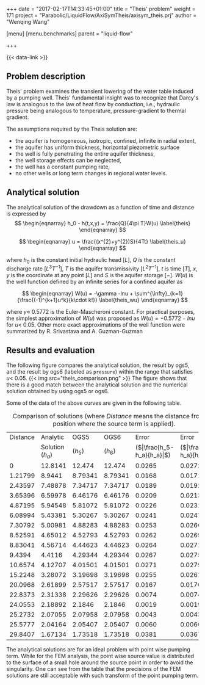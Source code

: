 +++
date = "2017-02-17T14:33:45+01:00"
title = "Theis' problem"
weight = 171
project = "Parabolic/LiquidFlow/AxiSymTheis/axisym_theis.prj"
author = "Wenqing Wang"

[menu]
  [menu.benchmarks]
    parent = "liquid-flow"

+++

{{< data-link >}}

## Problem description

Theis' problem examines the transient lowering of the water table induced by a pumping well. Theis' fundamental insight was to recognize that Darcy's law is analogous to the law of heat flow by conduction, i.e., hydraulic pressure being analogous to temperature, pressure-gradient to thermal gradient.

The assumptions required by the Theis solution are:

- the aquifer is homogeneous, isotropic, confined, infinite in radial extent,
- the aquifer has uniform thickness, horizontal piezometric surface
- the well is fully penetrating the entire aquifer thickness,
- the well storage effects can be neglected,
- the well has a constant pumping rate,
- no other wells or long term changes in regional water levels.

## Analytical solution

The analytical solution of the drawdown as a function of time and distance is expressed by
$$
\begin{eqnarray}
h_0 - h(t,x,y) = \frac{Q}{4\pi T}W(u)
\label{theis}
\end{eqnarray}
$$

$$
\begin{eqnarray}
u = \frac{(x^{2}+y^{2})S}{4Tt}
\label{theis_u}
\end{eqnarray}
$$

where $h_0$ is the constant initial hydraulic head $[L]$, $Q$ is the constant discharge rate [$L^{3}T^{-1}$], $T$ is the aquifer transmissivity [$L^{2}T^{-1}$], $t$ is time $[T]$, $x,y$ is the coordinate at any point $[L]$ and $S$ is the aquifer storage $[-]$. $W(u)$ is the well function defined by an infinite series for a confined aquifer as

$$
\begin{eqnarray}
W(u) = -\gamma -lnu + \sum^{\infty}_{k=1}{\frac{(-1)^{k+1}u^k}{k\cdot k!}}
\label{theis_wu}
\end{eqnarray}
$$

where $\gamma\approx$ 0.5772 is the Euler-Mascheroni constant. For practical purposes, the simplest approximation of $W(u)$ was proposed as $W(u)=-0.5772-lnu$  for $u <$ 0.05. Other more exact approximations of the well function were summarized by R. Srivastava and A. Guzman-Guzman

## Results and evaluation

The following figure compares the analytical solution, the result by ogs5, and
 the result by ogs6 (labeled as `pressure`) within the range that satisfies
 $u <$ 0.05.
{{< img src="theis_comparison.png" >}}
The figure shows that there is a good match between the analytical solution and
 the numerical solution obtained by using ogs5 or ogs6.

<p>Some of the data of the above curves are given in the following table.</p>
<table>
<caption>Comparison of solutions (where <em>Distance</em> means the distance
 from the position where the source term is applied).</caption>
<tbody>
<tr class="odd">
<td style="text-align: left;">Distance</td>
<td style="text-align: left;">Analytic</td>
<td style="text-align: left;">OGS5</td>
<td style="text-align: left;">OGS6</td>
<td style="text-align: left;">Error</td>
<td style="text-align: left;">Error</td>
</tr>
<tr class="even">
<td style="text-align: left;"></td>
<td style="text-align: left;">Solution (<span class="math inline"><em>h</em><sub><em>a</em></sub></span>)</td>
<td style="text-align: left;">(<span class="math inline"><em>h</em><sub>5</sub></span>)</td>
<td style="text-align: left;">(<span class="math inline"><em>h</em><sub>6</sub></span>)</td>
<td style="text-align: left;">(<span class="math inline">$|\frac{h_5-h_a}{h_a}|$</span>)</td>
<td style="text-align: left;">(<span class="math inline">$|\frac{h_6-h_a}{h_a}|$</span>)</td>
</tr>
<tr class="odd">
<td style="text-align: left;">0</td>
<td style="text-align: left;">12.8141</td>
<td style="text-align: left;">12.474</td>
<td style="text-align: left;">12.474</td>
<td style="text-align: left;">0.0265</td>
<td style="text-align: left;">0.0272</td>
</tr>
<tr class="even">
<td style="text-align: left;">1.21799</td>
<td style="text-align: left;">8.9441</td>
<td style="text-align: left;">8.79341</td>
<td style="text-align: left;">8.79341</td>
<td style="text-align: left;">0.0168</td>
<td style="text-align: left;">0.0171</td>
</tr>
<tr class="odd">
<td style="text-align: left;">2.43597</td>
<td style="text-align: left;">7.48878</td>
<td style="text-align: left;">7.34717</td>
<td style="text-align: left;">7.34717</td>
<td style="text-align: left;">0.0189</td>
<td style="text-align: left;">0.0192</td>
</tr>
<tr class="even">
<td style="text-align: left;">3.65396</td>
<td style="text-align: left;">6.59978</td>
<td style="text-align: left;">6.46176</td>
<td style="text-align: left;">6.46176</td>
<td style="text-align: left;">0.0209</td>
<td style="text-align: left;">0.0213</td>
</tr>
<tr class="odd">
<td style="text-align: left;">4.87195</td>
<td style="text-align: left;">5.94548</td>
<td style="text-align: left;">5.81072</td>
<td style="text-align: left;">5.81072</td>
<td style="text-align: left;">0.0226</td>
<td style="text-align: left;">0.0231</td>
</tr>
<tr class="even">
<td style="text-align: left;">6.08994</td>
<td style="text-align: left;">5.43381</td>
<td style="text-align: left;">5.30267</td>
<td style="text-align: left;">5.30267</td>
<td style="text-align: left;">0.0241</td>
<td style="text-align: left;">0.0247</td>
</tr>
<tr class="odd">
<td style="text-align: left;">7.30792</td>
<td style="text-align: left;">5.00981</td>
<td style="text-align: left;">4.88283</td>
<td style="text-align: left;">4.88283</td>
<td style="text-align: left;">0.0253</td>
<td style="text-align: left;">0.0260</td>
</tr>
<tr class="even">
<td style="text-align: left;">8.52591</td>
<td style="text-align: left;">4.65012</td>
<td style="text-align: left;">4.52793</td>
<td style="text-align: left;">4.52793</td>
<td style="text-align: left;">0.0262</td>
<td style="text-align: left;">0.0269</td>
</tr>
<tr class="odd">
<td style="text-align: left;">8.83041</td>
<td style="text-align: left;">4.56714</td>
<td style="text-align: left;">4.44623</td>
<td style="text-align: left;">4.44623</td>
<td style="text-align: left;">0.0264</td>
<td style="text-align: left;">0.0271</td>
</tr>
<tr class="even">
<td style="text-align: left;">9.4394</td>
<td style="text-align: left;">4.4116</td>
<td style="text-align: left;">4.29344</td>
<td style="text-align: left;">4.29344</td>
<td style="text-align: left;">0.0267</td>
<td style="text-align: left;">0.0275</td>
</tr>
<tr class="odd">
<td style="text-align: left;">10.6574</td>
<td style="text-align: left;">4.12707</td>
<td style="text-align: left;">4.01501</td>
<td style="text-align: left;">4.01501</td>
<td style="text-align: left;">0.0271</td>
<td style="text-align: left;">0.0279</td>
</tr>
<tr class="even">
<td style="text-align: left;">15.2248</td>
<td style="text-align: left;">3.28072</td>
<td style="text-align: left;">3.19698</td>
<td style="text-align: left;">3.19698</td>
<td style="text-align: left;">0.0255</td>
<td style="text-align: left;">0.0261</td>
</tr>
<tr class="odd">
<td style="text-align: left;">20.0968</td>
<td style="text-align: left;">2.61899</td>
<td style="text-align: left;">2.57517</td>
<td style="text-align: left;">2.57517</td>
<td style="text-align: left;">0.0167</td>
<td style="text-align: left;">0.0170</td>
</tr>
<tr class="even">
<td style="text-align: left;">22.8373</td>
<td style="text-align: left;">2.31338</td>
<td style="text-align: left;">2.29626</td>
<td style="text-align: left;">2.29626</td>
<td style="text-align: left;">0.0074</td>
<td style="text-align: left;">0.0074</td>
</tr>
<tr class="odd">
<td style="text-align: left;">24.0553</td>
<td style="text-align: left;">2.18892</td>
<td style="text-align: left;">2.1846</td>
<td style="text-align: left;">2.1846</td>
<td style="text-align: left;">0.0019</td>
<td style="text-align: left;">0.0019</td>
</tr>
<tr class="even">
<td style="text-align: left;">25.2732</td>
<td style="text-align: left;">2.07055</td>
<td style="text-align: left;">2.07958</td>
<td style="text-align: left;">2.07958</td>
<td style="text-align: left;">0.0043</td>
<td style="text-align: left;">0.0043</td>
</tr>
<tr class="odd">
<td style="text-align: left;">25.5777</td>
<td style="text-align: left;">2.04164</td>
<td style="text-align: left;">2.05407</td>
<td style="text-align: left;">2.05407</td>
<td style="text-align: left;">0.0060</td>
<td style="text-align: left;">0.0060</td>
</tr>
<tr class="even">
<td style="text-align: left;">29.8407</td>
<td style="text-align: left;">1.67134</td>
<td style="text-align: left;">1.73518</td>
<td style="text-align: left;">1.73518</td>
<td style="text-align: left;">0.0381</td>
<td style="text-align: left;">0.0367</td>
</tr>
</tbody>
</table>
<p>The analytical solutions are for an ideal problem with point wise pumping
 term. While for the FEM analysis, the point wise source value is distributed to
 the surface of a small hole around the source point in order to avoid the
 singularity. One can see from the table that the precisions of the FEM
 solutions are still acceptable with such transform of the point pumping
 term.</p>
